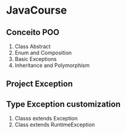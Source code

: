 # JavaCourse
## Conceito POO
1. Class Abstract
2. Enum and Composition
3. Basic Exceptions
4. Inheritance and Polymorphism

## Project Exception
## Type Exception customization
1. Classs extends Exception
2. Class extends RuntimeException
